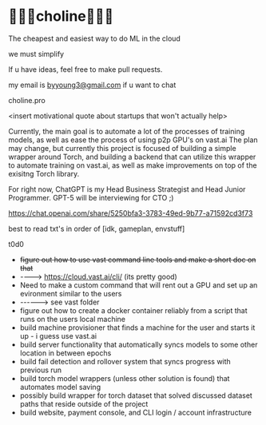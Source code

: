 # 🍳🍳🍳choline🍳🍳🍳

The cheapest and easiest way to do ML in the cloud 

we must simplify 

If u have ideas, feel free to make pull requests. 

my email is byyoung3@gmail.com if u want to chat


choline.pro

<insert motivational quote about startups that won't actually help>  



Currently, the main goal is to automate a lot of the processes of training models, as well as ease the process of using p2p GPU's on vast.ai 
The plan may change, but currently this project is focused of building a simple wrapper around Torch, and building a backend that can utilize 
this wrapper to automate training on vast.ai, as well as make improvements on top of the exisitng Torch library. 

For right now, ChatGPT is my Head Business Strategist and Head Junior Programmer. GPT-5 will be interviewing for CTO ;) 

https://chat.openai.com/share/5250bfa3-3783-49ed-9b77-a71592cd3f73

best to read txt's in order of [idk, gameplan, envstuff] 

t0d0 
- ~~figure out how to use vast command line tools and make a short doc on that~~
- ----> https://cloud.vast.ai/cli/ (its pretty good)
- Need to make a custom command that will rent out a GPU and set up an evironment similar to the users
- ------> see vast folder 
- figure out how to create a docker container reliably from a script that runs on the users local machine
- build machine provisioner that finds a machine for the user and starts it up - i guess use vast.ai 
- build server functionality that automatically syncs models to some other location in between epochs
- build fail detection and rollover system that syncs progress with previous run 
- build torch model wrappers (unless other solution is found) that automates model saving
- possibly build wrapper for torch dataset that solved discussed dataset paths that reside outside of the project
- build website, payment console, and CLI login / account infrastructure 
